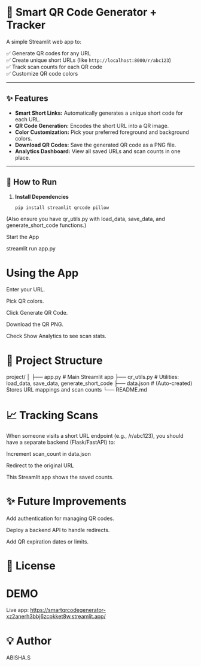 # 🔗 Smart QR Code Generator + Tracker

A simple Streamlit web app to:

✅ Generate QR codes for any URL  
✅ Create unique short URLs (like `http://localhost:8000/r/abc123`)  
✅ Track scan counts for each QR code  
✅ Customize QR code colors  

---

## ✨ Features

- **Smart Short Links:** Automatically generates a unique short code for each URL.
- **QR Code Generation:** Encodes the short URL into a QR image.
- **Color Customization:** Pick your preferred foreground and background colors.
- **Download QR Codes:** Save the generated QR code as a PNG file.
- **Analytics Dashboard:** View all saved URLs and scan counts in one place.

---

## 🚀 How to Run

1. **Install Dependencies**
   ```bash
   pip install streamlit qrcode pillow

(Also ensure you have qr_utils.py with load_data, save_data, and generate_short_code functions.)

Start the App

streamlit run app.py
# Using the App

Enter your URL.

Pick QR colors.

Click Generate QR Code.

Download the QR PNG.

Check Show Analytics to see scan stats.

# 📂 Project Structure

project/
│
├── app.py              # Main Streamlit app
├── qr_utils.py         # Utilities: load_data, save_data, generate_short_code
├── data.json           # (Auto-created) Stores URL mappings and scan counts
└── README.md


# 📈 Tracking Scans
When someone visits a short URL endpoint (e.g., /r/abc123), you should have a separate backend (Flask/FastAPI) to:

Increment scan_count in data.json

Redirect to the original URL

This Streamlit app shows the saved counts.

# ✨ Future Improvements
Add authentication for managing QR codes.

Deploy a backend API to handle redirects.

Add QR expiration dates or limits.

# 📝 License

# DEMO
Live app: https://smartqrcodegenerator-xz2anerh3bbj6zcpkket8w.streamlit.app/


# 💡 Author
ABISHA.S
